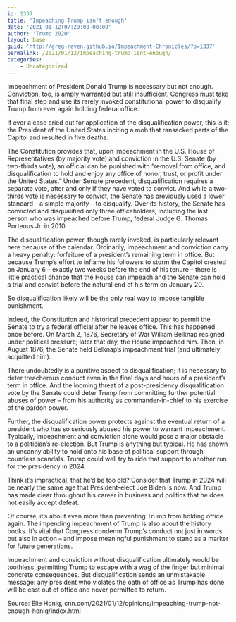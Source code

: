 ```yaml
---
id: 1337
title: 'Impeaching Trump isn’t enough'
date: '2021-01-12T07:29:00-08:00'
author: 'Trump 2020'
layout: base
guid: 'http://greg-raven.github.io/Impeachment-Chronicles/?p=1337'
permalink: /2021/01/12/impeaching-trump-isnt-enough/
categories:
    - Uncategorized
---
```


Impeachment of President Donald Trump is necessary but not enough. Conviction, too, is amply warranted but still insufficient. Congress must take that final step and use its rarely invoked constitutional power to disqualify Trump from ever again holding federal office.

If ever a case cried out for application of the disqualification power, this is it: the President of the United States inciting a mob that ransacked parts of the Capitol and resulted in five deaths.

The Constitution provides that, upon impeachment in the U.S. House of Representatives (by majority vote) and conviction in the U.S. Senate (by two-thirds vote), an official can be punished with “removal from office, and disqualification to hold and enjoy any office of honor, trust, or profit under the United States.” Under Senate precedent, disqualification requires a separate vote, after and only if they have voted to convict. And while a two-thirds vote is necessary to convict, the Senate has previously used a lower standard – a simple majority – to disqualify. Over its history, the Senate has convicted and disqualified only three officeholders, including the last person who was impeached before Trump, federal Judge G. Thomas Porteous Jr. in 2010.

The disqualification power, though rarely invoked, is particularly relevant here because of the calendar. Ordinarily, impeachment and conviction carry a heavy penalty: forfeiture of a president’s remaining term in office. But because Trump’s effort to inflame his followers to storm the Capitol crested on January 6 – exactly two weeks before the end of his tenure – there is little practical chance that the House can impeach and the Senate can hold a trial and convict before the natural end of his term on January 20.

So disqualification likely will be the only real way to impose tangible punishment.

Indeed, the Constitution and historical precedent appear to permit the Senate to try a federal official after he leaves office. This has happened once before. On March 2, 1876, Secretary of War William Belknap resigned under political pressure; later that day, the House impeached him. Then, in August 1876, the Senate held Belknap’s impeachment trial (and ultimately acquitted him).

There undoubtedly is a punitive aspect to disqualification; it is necessary to deter treacherous conduct even in the final days and hours of a president’s term in office. And the looming threat of a post-presidency disqualification vote by the Senate could deter Trump from committing further potential abuses of power – from his authority as commander-in-chief to his exercise of the pardon power.

Further, the disqualification power protects against the eventual return of a president who has so seriously abused his power to warrant impeachment. Typically, impeachment and conviction alone would pose a major obstacle to a politician’s re-election. But Trump is anything but typical. He has shown an uncanny ability to hold onto his base of political support through countless scandals. Trump could well try to ride that support to another run for the presidency in 2024.

Think it’s impractical, that he’d be too old? Consider that Trump in 2024 will be nearly the same age that President-elect Joe Biden is now. And Trump has made clear throughout his career in business and politics that he does not easily accept defeat.

Of course, it’s about even more than preventing Trump from holding office again. The impending impeachment of Trump is also about the history books. It’s vital that Congress condemn Trump’s conduct not just in words but also in action – and impose meaningful punishment to stand as a marker for future generations.

Impeachment and conviction without disqualification ultimately would be toothless, permitting Trump to escape with a wag of the finger but minimal concrete consequences. But disqualification sends an unmistakable message: any president who violates the oath of office as Trump has done will be cast out of office and never permitted to return.

Source: Elie Honig, cnn.com/2021/01/12/opinions/impeaching-trump-not-enough-honig/index.html